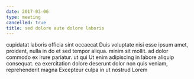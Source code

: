 ```yaml
---
date: 2017-03-06
type: meeting
cancelled: true
title: sed dolore aute dolore laboris
---
```

cupidatat laboris officia sint occaecat Duis voluptate nisi esse ipsum amet, proident, nulla in do et sed tempor aliqua. minim sit mollit. ad dolor commodo ex irure pariatur. ut qui Ut enim adipiscing in labore aliquip consequat. ea exercitation dolore deserunt dolor non quis veniam, reprehenderit magna Excepteur culpa in ut nostrud Lorem